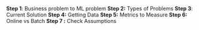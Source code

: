 **Step 1**: Business problem to ML problem
**Step 2:** Types of Problems
**Step 3**: Current Solution
**Step 4:** Getting Data
**Step 5:** Metrics to Measure
**Step 6:** Online vs Batch
**Step 7 :** Check Assumptions